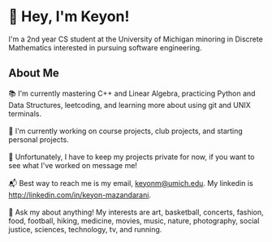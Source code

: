 # 👋 Hey, I'm Keyon!

I'm a 2nd year CS student at the University of Michigan minoring in Discrete Mathematics interested in pursuing software engineering. 

## About Me

📚 I'm currently mastering C++ and Linear Algebra, practicing Python and Data Structures, leetcoding, and learning more about using git and UNIX terminals. <br />
<br />
🔭 I'm currently working on course projects, club projects, and starting personal projects. <br />
<br />
🔎 Unfortunately, I have to keep my projects private for now, if you want to see what I've worked on message me! <br />
<br />
📬 Best way to reach me is my email, keyonm@umich.edu. My linkedin is http://linkedin.com/in/keyon-mazandarani. <br />
<br />
💭 Ask my about anything! My interests are art, basketball, concerts, fashion, food, football, hiking, medicine, movies, music, nature, photography, social justice, sciences, technology, tv, and running.
